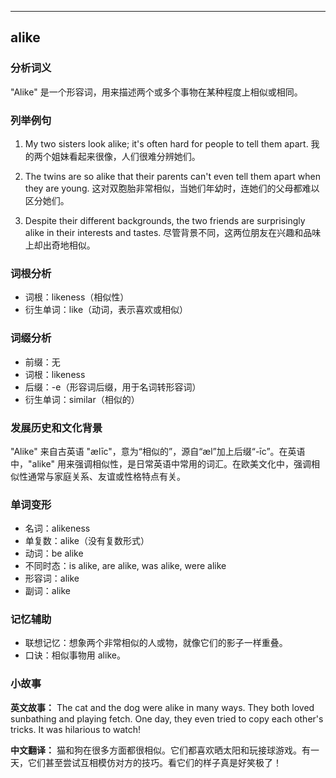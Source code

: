 
---------------
## alike
### 分析词义
"Alike" 是一个形容词，用来描述两个或多个事物在某种程度上相似或相同。

### 列举例句
1. My two sisters look alike; it's often hard for people to tell them apart.
   我的两个姐妹看起来很像，人们很难分辨她们。

2. The twins are so alike that their parents can't even tell them apart when they are young.
   这对双胞胎非常相似，当她们年幼时，连她们的父母都难以区分她们。

3. Despite their different backgrounds, the two friends are surprisingly alike in their interests and tastes.
   尽管背景不同，这两位朋友在兴趣和品味上却出奇地相似。

### 词根分析
- 词根：likeness（相似性）
- 衍生单词：like（动词，表示喜欢或相似）

### 词缀分析
- 前缀：无
- 词根：likeness
- 后缀：-e（形容词后缀，用于名词转形容词）
- 衍生单词：similar（相似的）

### 发展历史和文化背景
"Alike" 来自古英语 "ælīc"，意为“相似的”，源自“æl”加上后缀“-īc”。在英语中，"alike" 用来强调相似性，是日常英语中常用的词汇。在欧美文化中，强调相似性通常与家庭关系、友谊或性格特点有关。

### 单词变形
- 名词：alikeness
- 单复数：alike（没有复数形式）
- 动词：be alike
- 不同时态：is alike, are alike, was alike, were alike
- 形容词：alike
- 副词：alike

### 记忆辅助
- 联想记忆：想象两个非常相似的人或物，就像它们的影子一样重叠。
- 口诀：相似事物用 alike。

### 小故事
**英文故事：**
The cat and the dog were alike in many ways. They both loved sunbathing and playing fetch. One day, they even tried to copy each other's tricks. It was hilarious to watch!

**中文翻译：**
猫和狗在很多方面都很相似。它们都喜欢晒太阳和玩接球游戏。有一天，它们甚至尝试互相模仿对方的技巧。看它们的样子真是好笑极了！

